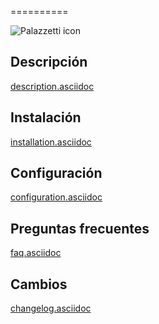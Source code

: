  
==========

![Palazzetti icon](../images/Palazzetti_icon.png)



Descripción 
-----------

[description.asciidoc](description.asciidoc)

Instalación 
------------

[installation.asciidoc](installation.asciidoc)

Configuración 
-------------

[configuration.asciidoc](configuration.asciidoc)

Preguntas frecuentes 
---

[faq.asciidoc](faq.asciidoc)

Cambios 
---------

[changelog.asciidoc](changelog.asciidoc)
